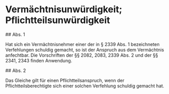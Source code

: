 # Vermächtnisunwürdigkeit; Pflichtteilsunwürdigkeit



\#\# Abs. 1

 Hat sich ein Vermächtnisnehmer einer der in § 2339 Abs. 1 bezeichneten Verfehlungen schuldig gemacht, so ist der Anspruch aus dem Vermächtnis anfechtbar. Die Vorschriften der §§ 2082, 2083, 2339 Abs. 2 und der §§ 2341, 2343 finden Anwendung.

\#\# Abs. 2

 Das Gleiche gilt für einen Pflichtteilsanspruch, wenn der Pflichtteilsberechtigte sich einer solchen Verfehlung schuldig gemacht hat. 

